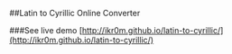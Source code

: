 ##Latin to Cyrillic Online Converter


###See live demo [http://ikr0m.github.io/latin-to-cyrillic/](http://ikr0m.github.io/latin-to-cyrillic/)
